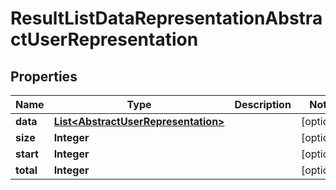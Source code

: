 
# ResultListDataRepresentationAbstractUserRepresentation

## Properties
Name | Type | Description | Notes
------------ | ------------- | ------------- | -------------
**data** | [**List&lt;AbstractUserRepresentation&gt;**](AbstractUserRepresentation.md) |  |  [optional]
**size** | **Integer** |  |  [optional]
**start** | **Integer** |  |  [optional]
**total** | **Integer** |  |  [optional]



